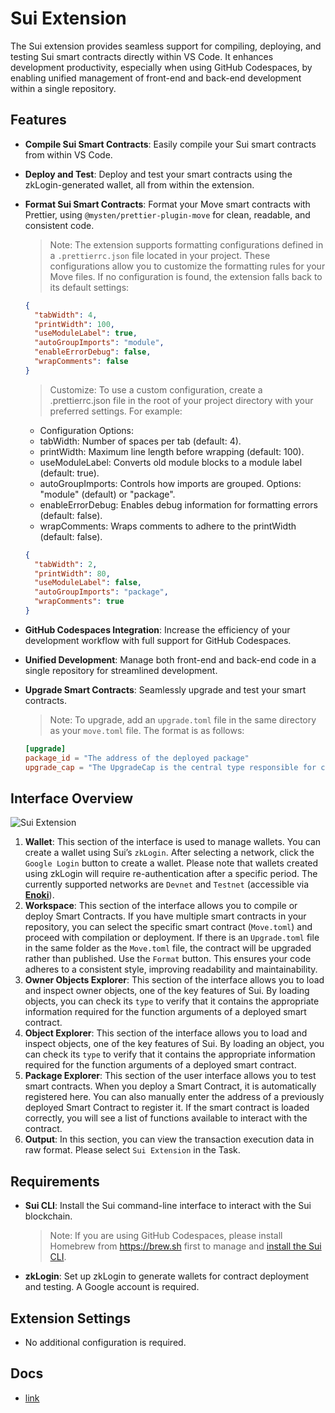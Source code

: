 # Sui Extension

The Sui extension provides seamless support for compiling, deploying, and testing Sui smart contracts directly within VS Code. It enhances development productivity, especially when using GitHub Codespaces, by enabling unified management of front-end and back-end development within a single repository.

## Features

- **Compile Sui Smart Contracts**: Easily compile your Sui smart contracts from within VS Code.
- **Deploy and Test**: Deploy and test your smart contracts using the zkLogin-generated wallet, all from within the extension.
- **Format Sui Smart Contracts**: Format your Move smart contracts with Prettier, using `@mysten/prettier-plugin-move` for clean, readable, and consistent code.

  > Note: The extension supports formatting configurations defined in a `.prettierrc.json` file located in your project. These configurations allow you to customize the formatting rules for your Move files. If no configuration is found, the extension falls back to its default settings:

  ```json
  {
    "tabWidth": 4,
    "printWidth": 100,
    "useModuleLabel": true,
    "autoGroupImports": "module",
    "enableErrorDebug": false,
    "wrapComments": false
  }
  ```

  > Customize: To use a custom configuration, create a .prettierrc.json file in the root of your project directory with your preferred settings. For example:

  - Configuration Options:
  - tabWidth: Number of spaces per tab (default: 4).
  - printWidth: Maximum line length before wrapping (default: 100).
  - useModuleLabel: Converts old module blocks to a module label (default: true).
  - autoGroupImports: Controls how imports are grouped. Options: "module" (default) or "package".
  - enableErrorDebug: Enables debug information for formatting errors (default: false).
  - wrapComments: Wraps comments to adhere to the printWidth (default: false).

  ```json
  {
    "tabWidth": 2,
    "printWidth": 80,
    "useModuleLabel": false,
    "autoGroupImports": "package",
    "wrapComments": true
  }
  ```

- **GitHub Codespaces Integration**: Increase the efficiency of your development workflow with full support for GitHub Codespaces.
- **Unified Development**: Manage both front-end and back-end code in a single repository for streamlined development.
- **Upgrade Smart Contracts**: Seamlessly upgrade and test your smart contracts.

  > Note: To upgrade, add an `upgrade.toml` file in the same directory as your `move.toml` file. The format is as follows:

  ```toml
  [upgrade]
  package_id = "The address of the deployed package"
  upgrade_cap = "The UpgradeCap is the central type responsible for coordinating package upgrades."
  ```

## Interface Overview

![Sui Extension](https://docs.zktx.io/images/sui-extension.png)

1. **Wallet**: This section of the interface is used to manage wallets. You can create a wallet using Sui’s `zkLogin`. After selecting a network, click the `Google Login` button to create a wallet. Please note that wallets created using zkLogin will require re-authentication after a specific period. The currently supported networks are `Devnet` and `Testnet` (accessible via **[Enoki](https://docs.enoki.mystenlabs.com)**).
1. **Workspace**: This section of the interface allows you to compile or deploy Smart Contracts. If you have multiple smart contracts in your repository, you can select the specific smart contract (`Move.toml`) and proceed with compilation or deployment. If there is an `Upgrade.toml` file in the same folder as the `Move.toml` file, the contract will be upgraded rather than published. Use the `Format` button. This ensures your code adheres to a consistent style, improving readability and maintainability.
1. **Owner Objects Explorer**: This section of the interface allows you to load and inspect owner objects, one of the key features of Sui. By loading objects, you can check its `type` to verify that it contains the appropriate information required for the function arguments of a deployed smart contract.
1. **Object Explorer**: This section of the interface allows you to load and inspect objects, one of the key features of Sui. By loading an object, you can check its `type` to verify that it contains the appropriate information required for the function arguments of a deployed smart contract.
1. **Package Explorer**: This section of the user interface allows you to test smart contracts. When you deploy a Smart Contract, it is automatically registered here. You can also manually enter the address of a previously deployed Smart Contract to register it. If the smart contract is loaded correctly, you will see a list of functions available to interact with the contract.
1. **Output**: In this section, you can view the transaction execution data in raw format. Please select `Sui Extension` in the Task.

## Requirements

- **Sui CLI**: Install the Sui command-line interface to interact with the Sui blockchain.
  > Note: If you are using GitHub Codespaces, please install Homebrew from https://brew.sh first to manage and [install the Sui CLI](https://docs.sui.io/guides/developer/getting-started/sui-install).
- **zkLogin**: Set up zkLogin to generate wallets for contract deployment and testing. A Google account is required.

## Extension Settings

- No additional configuration is required.

## Docs

- [link](https://docs.zktx.io/vsce/sui/)
